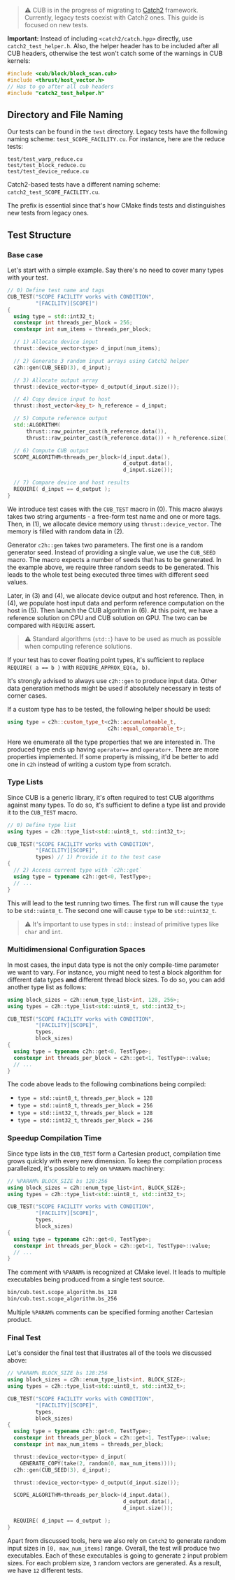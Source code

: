 >  :warning: CUB is in the progress of migrating to [Catch2](https://github.com/catchorg/Catch2) framework.
Currently, 
legacy tests coexist with Catch2 ones. 
This guide is focused on new tests.

**Important:** Instead of including `<catch2/catch.hpp>` directly, use `catch2_test_helper.h`. 
Also, 
the helper header has to be included after all CUB headers, 
otherwise the test won't catch some of the warnings in CUB kernels:

```cpp
#include <cub/block/block_scan.cuh>
#include <thrust/host_vector.h>
// Has to go after all cub headers
#include "catch2_test_helper.h"
```

## Directory and File Naming

Our tests can be found in the `test` directory. 
Legacy tests have the following naming scheme: `test_SCOPE_FACILITY.cu`.
For instance, here are the reduce tests:

```
test/test_warp_reduce.cu
test/test_block_reduce.cu
test/test_device_reduce.cu
```

Catch2-based tests have a different naming scheme: `catch2_test_SCOPE_FACILITY.cu`.

The prefix is essential since that's how CMake finds tests 
and distinguishes new tests from legacy ones.

## Test Structure

### Base case
Let's start with a simple example. 
Say there's no need to cover many types with your test.

```cpp
// 0) Define test name and tags
CUB_TEST("SCOPE FACILITY works with CONDITION",
         "[FACILITY][SCOPE]") 
{
  using type = std::int32_t;
  constexpr int threads_per_block = 256;
  constexpr int num_items = threads_per_block;

  // 1) Allocate device input
  thrust::device_vector<type> d_input(num_items);

  // 2) Generate 3 random input arrays using Catch2 helper
  c2h::gen(CUB_SEED(3), d_input);

  // 3) Allocate output array
  thrust::device_vector<type> d_output(d_input.size());

  // 4) Copy device input to host
  thrust::host_vector<key_t> h_reference = d_input;

  // 5) Compute reference output
  std::ALGORITHM(
      thrust::raw_pointer_cast(h_reference.data()), 
      thrust::raw_pointer_cast(h_reference.data()) + h_reference.size());

  // 6) Compute CUB output
  SCOPE_ALGORITHM<threads_per_block>(d_input.data(),
                                     d_output.data(),
                                     d_input.size());

  // 7) Compare device and host results
  REQUIRE( d_input == d_output );
}
```

We introduce test cases with the `CUB_TEST` macro in (0). 
This macro always takes two string arguments - a free-form test name and
one or more tags. Then, in (1), we allocate device memory using `thrust::device_vector`.
The memory is filled with random data in (2).

Generator `c2h::gen` takes two parameters. 
The first one is a random generator seed. 
Instead of providing a single value, we use the `CUB_SEED` macro.
The macro expects a number of seeds that has to be generated. 
In the example above, we require three random seeds to be generated.
This leads to the whole test being executed three times 
with different seed values. 

Later, 
in (3) and (4),
we allocate device output and host reference.
Then, in (4), 
we populate host input data and perform reference computation on the host in (5).
Then launch the CUB algorithm in (6). 
At this point, we have a reference solution on CPU and CUB solution on GPU.
The two can be compared with `REQUIRE` assert. 

> :warning: Standard algorithms (`std::`) have to be used as much as possible when computing reference solutions.

If your test has to cover floating point types, 
it's sufficient to replace `REQUIRE( a == b )` with `REQUIRE_APPROX_EQ(a, b)`.

It's strongly advised to always use `c2h::gen` to produce input data.
Other data generation methods might be used 
if absolutely necessary in tests of corner cases.

If a custom type has to be tested, the following helper should be used:

```cpp
using type = c2h::custom_type_t<c2h::accumulateable_t,
                                c2h::equal_comparable_t>;
```

Here we enumerate all the type properties that we are interested in.
The produced type ends up having `operator==` and `operator+`.
There are more properties implemented. 
If some property is missing, 
it'd be better to add one in `c2h` 
instead of writing a custom type from scratch.


### Type Lists

Since CUB is a generic library, 
it's often required to test CUB algorithms against many types. 
To do so, 
it's sufficient to define a type list and provide it to the `CUB_TEST` macro.

```cpp
// 0) Define type list
using types = c2h::type_list<std::uint8_t, std::int32_t>;

CUB_TEST("SCOPE FACILITY works with CONDITION",
         "[FACILITY][SCOPE]",
         types) // 1) Provide it to the test case
{
  // 2) Access current type with `c2h::get`
  using type = typename c2h::get<0, TestType>;
  // ...
}
```

This will lead to the test running two times.
The first run will cause the `type` to be `std::uint8_t`. 
The second one will cause `type` to be `std::uint32_t`.

> :warning: It's important to use types in `std::` instead of primitive types like `char` and `int`.

### Multidimensional Configuration Spaces

In most cases, the input data type is not the only compile-time parameter we want to vary.
For instance, you might need to test a block algorithm for different data types 
**and** different thread block sizes. 
To do so, you can add another type list as follows:

```cpp
using block_sizes = c2h::enum_type_list<int, 128, 256>;
using types = c2h::type_list<std::uint8_t, std::int32_t>;

CUB_TEST("SCOPE FACILITY works with CONDITION",
         "[FACILITY][SCOPE]",
         types,
         block_sizes) 
{
  using type = typename c2h::get<0, TestType>;
  constexpr int threads_per_block = c2h::get<1, TestType>::value;
  // ...
}
```

The code above leads to the following combinations being compiled:

- `type = std::uint8_t`, `threads_per_block = 128`
- `type = std::uint8_t`, `threads_per_block = 256`
- `type = std::int32_t`, `threads_per_block = 128`
- `type = std::int32_t`, `threads_per_block = 256`


### Speedup Compilation Time

Since type lists in the `CUB_TEST` form a Cartesian product, 
compilation time grows quickly with every new dimension.
To keep the compilation process parallelized, 
it's possible to rely on `%PARAM%` machinery:

```cpp
// %PARAM% BLOCK_SIZE bs 128:256
using block_sizes = c2h::enum_type_list<int, BLOCK_SIZE>;
using types = c2h::type_list<std::uint8_t, std::int32_t>;

CUB_TEST("SCOPE FACILITY works with CONDITION",
         "[FACILITY][SCOPE]",
         types,
         block_sizes) 
{
  using type = typename c2h::get<0, TestType>;
  constexpr int threads_per_block = c2h::get<1, TestType>::value;
  // ...
}
```

The comment with `%PARAM%` is recognized at CMake level. 
It leads to multiple executables being produced from a single test source.

```bash
bin/cub.test.scope_algorithm.bs_128
bin/cub.test.scope_algorithm.bs_256
```

Multiple `%PARAM%` comments can be specified forming another Cartesian product. 

### Final Test

Let's consider the final test that illustrates all of the tools we discussed above: 

```cpp
// %PARAM% BLOCK_SIZE bs 128:256
using block_sizes = c2h::enum_type_list<int, BLOCK_SIZE>;
using types = c2h::type_list<std::uint8_t, std::int32_t>;

CUB_TEST("SCOPE FACILITY works with CONDITION",
         "[FACILITY][SCOPE]",
         types,
         block_sizes) 
{
  using type = typename c2h::get<0, TestType>;
  constexpr int threads_per_block = c2h::get<1, TestType>::value;
  constexpr int max_num_items = threads_per_block;

  thrust::device_vector<type> d_input(
    GENERATE_COPY(take(2, random(0, max_num_items))));
  c2h::gen(CUB_SEED(3), d_input);

  thrust::device_vector<type> d_output(d_input.size());

  SCOPE_ALGORITHM<threads_per_block>(d_input.data(),
                                     d_output.data(),
                                     d_input.size());

  REQUIRE( d_input == d_output );
}
```

Apart from discussed tools, here we also rely on `Catch2` to generate random input sizes in `[0, max_num_items]` range.
Overall, the test will produce two executables. 
Each of these executables is going to generate `2` input problem sizes. 
For each problem size, `3` random vectors are generated. 
As a result, we have `12` different tests. 
